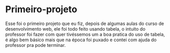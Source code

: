 # Primeiro-projeto
Esse foi o primeiro projeto que eu fiz, depois de algumas aulas do curso de desenvolvimento web, ele foi todo feito usando tabela, o intuito do professor foi fazer com quer tivéssemos um a boa pratica do uso de tabela, é algo bem básico mais que na época foi puxado e contei com ajuda do professor pra pode terminar. 
